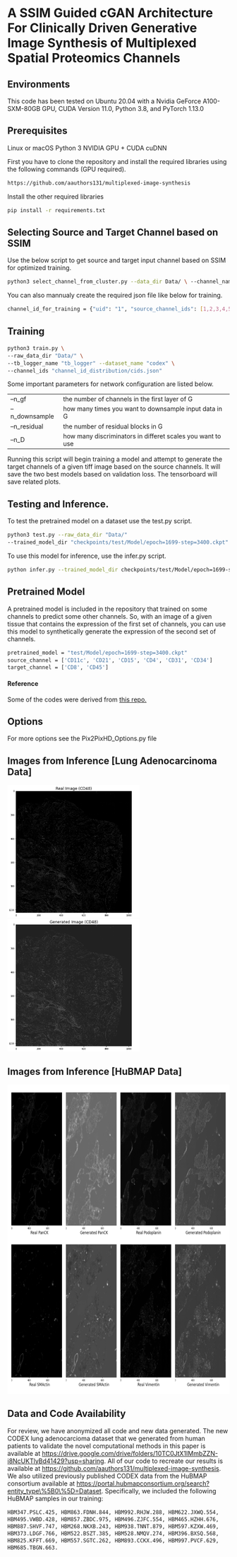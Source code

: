 # A SSIM Guided cGAN Architecture For Clinically Driven Generative Image Synthesis of Multiplexed Spatial Proteomics Channels




## Environments
This code has been tested on Ubuntu 20.04 with a Nvidia GeForce A100-SXM-80GB GPU, CUDA Version 11.0, Python 3.8, and PyTorch 1.13.0

## Prerequisites
Linux or macOS
Python 3
NVIDIA GPU + CUDA cuDNN

First you have to clone the repository and install the required libraries using the following commands (GPU required).
```sh
https://github.com/aauthors131/multiplexed-image-synthesis
```
Install the other required libraries
```sh
pip install -r requirements.txt
```
## Selecting Source and Target Channel based on SSIM
Use the below script to get source and target input channel based on SSIM for optimized training.

```sh
python3 select_channel_from_cluster.py --data_dir Data/ \ --channel_names channel_names.txt --num_of_cluster 6 \ --percentage_from_each_cluster 0.8
```
You can also mannualy create the required json file like below for training.
```sh
channel_id_for_training = {"uid": "1", "source_channel_ids": [1,2,3,4,5], "target_channel_ids": [6, 7]}
```
## Training
```sh
python3 train.py \
--raw_data_dir "Data/" \
--tb_logger_name "tb_logger" --dataset_name "codex" \
--channel_ids "channel_id_distribution/cids.json"
```

Some important parameters for network configuration are listed below.

|               |                                                            |
|---------------|------------------------------------------------------------|
| –n_gf         | the number of channels in the first layer of G             |
| –n_downsample | how many times you want to downsample input data in G      |
| –n_residual   | the number of residual blocks in G                         |
| –n_D          | how many discriminators in differet scales you want to use |


Running this script will begin training a model and attempt to generate the target channels of a given
tiff image based on the source channels. It will save the two best models based on validation loss.
The tensorboard will save related plots.

## Testing and Inference.
To test the pretrained model on a dataset use the test.py script.
```sh
python3 test.py --raw_data_dir "Data/"
--trained_model_dir "checkpoints/test/Model/epoch=1699-step=3400.ckpt" \ --channel_ids "channel_id_distribution/cids.json"
```

To use this model for inference, use the infer.py script.
```sh
python infer.py --trained_model_dir checkpoints/test/Model/epoch=1699-step=3400.ckpt --channel_ids cids.json --raw_data_dir "Data/"
```

## Pretrained Model
A pretrained model is included in the repository that trained on some channels to predict some other channels. So, with an image of a given tissue that contains the expression of the first set of channels, you can use this model to synthetically generate the expression of the second set of channels.

```sh
pretrained_model = "test/Model/epoch=1699-step=3400.ckpt"
source_channel = ['CD11c', 'CD21', 'CD15', 'CD4', 'CD31', 'CD34']
target_channel = ['CD8', 'CD45'] 
```
#### Reference
Some of the codes were derived from [this repo.](https://github.com/JeongHyunJin/Pix2PixHD)

## Options
For more options see the Pix2PixHD_Options.py file

## Images from Inference [Lung Adenocarcinoma Data]
<p float="left">
  <img src="images/real_image_CD48.png" alt="drawing" width="300" height="300"/>
  <img src="images/gen_image_inference_CD48.png" alt="drawing" width="300" height="300"/>
  
</p>


## Images from Inference [HuBMAP Data]
<img src="images/sample_output.png" alt="drawing" width="700" height="700"/>
<!-- ![alt Generated CD48](images/sample_output.png) -->


## Data and Code Availability
For review, we have anonymized all code and new data generated. The new CODEX lung adenocarcioma dataset that we generated from human patients to validate the novel computational methods in this paper is available at https://drive.google.com/drive/folders/10TC0JtX1IMmbZZN-i8NcUKTlyBd41429?usp=sharing. All of our code to recreate our results is available at https://github.com/aauthors131/multiplexed-image-synthesis. We also utilized previously published CODEX data from the HuBMAP consortium available at https://portal.hubmapconsortium.org/search?entity_type\%5B0\%5D=Dataset. Specifically, we included the following HuBMAP samples in our training:
    
    HBM347.PSLC.425, HBM863.FDNH.844, HBM992.RHJW.288, HBM622.JXWQ.554, HBM495.VWBD.428, HBM857.ZBDC.975, HBM496.ZJFC.554, HBM465.HZHH.676, HBM887.SHVF.747, HBM268.NKXB.243, HBM938.TNNT.879, HBM597.KZXW.469, HBM373.LDGF.766, HBM522.BSZT.385, HBM528.NMQV.274, HBM396.BXSQ.568, HBM825.KFFT.669, HBM557.SGTC.262, HBM893.CCKX.496, HBM997.PVCF.629, HBM685.TBGN.663.
